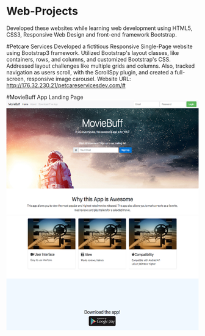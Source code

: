 # Web-Projects
Developed these websites while learning web development using HTML5, CSS3, Responsive Web Design and front-end framework Bootstrap.

#Petcare Services
Developed a fictitious Responsive Single-Page website using Bootstrap3 framework. Utilized Bootstrap's layout classes, like containers, rows, and columns, and customized Bootstrap's CSS. Addressed layout challenges like multiple grids and columns. Also, tracked navigation as users scroll, with the ScrollSpy plugin, and created a full-screen, responsive image carousel. Website URL: http://176.32.230.21/petcareservicesdev.com/#

#MovieBuff App Landing Page
<img height=300 src="https://github.com/apatil88/Web-Projects/blob/master/Bootstrap-Project-AppLandingPage/images/App-Landing-Page-Screenshot1.png">
<img height=300 src="https://github.com/apatil88/Web-Projects/blob/master/Bootstrap-Project-AppLandingPage/images/App-Landing-Page-Screenshot2.png">

